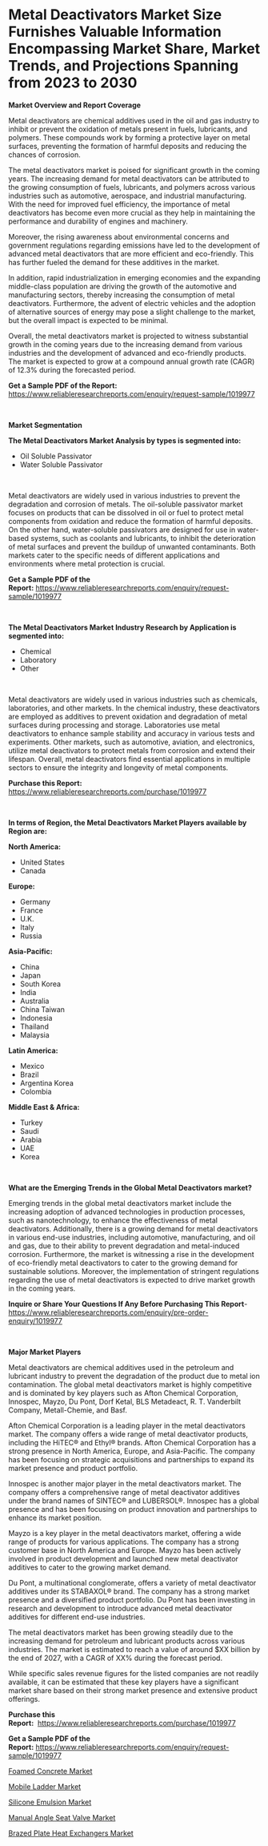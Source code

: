 <p><h1>Metal Deactivators Market Size Furnishes Valuable Information Encompassing Market Share, Market Trends, and Projections Spanning from 2023 to 2030</h1></p><p><strong>Market Overview and Report Coverage</strong></p>
<p><p>Metal deactivators are chemical additives used in the oil and gas industry to inhibit or prevent the oxidation of metals present in fuels, lubricants, and polymers. These compounds work by forming a protective layer on metal surfaces, preventing the formation of harmful deposits and reducing the chances of corrosion.</p><p>The metal deactivators market is poised for significant growth in the coming years. The increasing demand for metal deactivators can be attributed to the growing consumption of fuels, lubricants, and polymers across various industries such as automotive, aerospace, and industrial manufacturing. With the need for improved fuel efficiency, the importance of metal deactivators has become even more crucial as they help in maintaining the performance and durability of engines and machinery.</p><p>Moreover, the rising awareness about environmental concerns and government regulations regarding emissions have led to the development of advanced metal deactivators that are more efficient and eco-friendly. This has further fueled the demand for these additives in the market.</p><p>In addition, rapid industrialization in emerging economies and the expanding middle-class population are driving the growth of the automotive and manufacturing sectors, thereby increasing the consumption of metal deactivators. Furthermore, the advent of electric vehicles and the adoption of alternative sources of energy may pose a slight challenge to the market, but the overall impact is expected to be minimal.</p><p>Overall, the metal deactivators market is projected to witness substantial growth in the coming years due to the increasing demand from various industries and the development of advanced and eco-friendly products. The market is expected to grow at a compound annual growth rate (CAGR) of 12.3% during the forecasted period.</p></p>
<p><strong>Get a Sample PDF of the Report:</strong> <a href="https://www.reliableresearchreports.com/enquiry/request-sample/1019977">https://www.reliableresearchreports.com/enquiry/request-sample/1019977</a></p>
<p>&nbsp;</p>
<p><strong>Market Segmentation</strong></p>
<p><strong>The Metal Deactivators Market Analysis by types is segmented into:</strong></p>
<p><ul><li>Oil Soluble Passivator</li><li>Water Soluble Passivator</li></ul></p>
<p>&nbsp;</p>
<p><p>Metal deactivators are widely used in various industries to prevent the degradation and corrosion of metals. The oil-soluble passivator market focuses on products that can be dissolved in oil or fuel to protect metal components from oxidation and reduce the formation of harmful deposits. On the other hand, water-soluble passivators are designed for use in water-based systems, such as coolants and lubricants, to inhibit the deterioration of metal surfaces and prevent the buildup of unwanted contaminants. Both markets cater to the specific needs of different applications and environments where metal protection is crucial.</p></p>
<p><strong>Get a Sample PDF of the Report:</strong>&nbsp;<a href="https://www.reliableresearchreports.com/enquiry/request-sample/1019977">https://www.reliableresearchreports.com/enquiry/request-sample/1019977</a></p>
<p>&nbsp;</p>
<p><strong>The Metal Deactivators Market Industry Research by Application is segmented into:</strong></p>
<p><ul><li>Chemical</li><li>Laboratory</li><li>Other</li></ul></p>
<p>&nbsp;</p>
<p><p>Metal deactivators are widely used in various industries such as chemicals, laboratories, and other markets. In the chemical industry, these deactivators are employed as additives to prevent oxidation and degradation of metal surfaces during processing and storage. Laboratories use metal deactivators to enhance sample stability and accuracy in various tests and experiments. Other markets, such as automotive, aviation, and electronics, utilize metal deactivators to protect metals from corrosion and extend their lifespan. Overall, metal deactivators find essential applications in multiple sectors to ensure the integrity and longevity of metal components.</p></p>
<p><strong>Purchase this Report:</strong>&nbsp; <a href="https://www.reliableresearchreports.com/purchase/1019977">https://www.reliableresearchreports.com/purchase/1019977</a></p>
<p>&nbsp;</p>
<p><strong>In terms of Region, the Metal Deactivators Market Players available by Region are:</strong></p>
<p>
    <p> <strong> North America: </strong>
        <ul>
            <li>United States</li>
            <li>Canada</li>
        </ul>
        </p> 
    <p> <strong> Europe: </strong>
        <ul>
            <li>Germany</li>
            <li>France</li>
            <li>U.K.</li>
            <li>Italy</li>
            <li>Russia</li>
        </ul>
        </p> 
    <p> <strong> Asia-Pacific: </strong>
        <ul>
            <li>China</li>
            <li>Japan</li>
            <li>South Korea</li>
            <li>India</li>
            <li>Australia</li>
            <li>China Taiwan</li>
            <li>Indonesia</li>
            <li>Thailand</li>
            <li>Malaysia</li>
        </ul>
        </p> 
    <p> <strong> Latin America: </strong>
        <ul>
            <li>Mexico</li>
            <li>Brazil</li>
            <li>Argentina Korea</li>
            <li>Colombia</li>
        </ul>
        </p> 
    <p> <strong> Middle East & Africa: </strong>
        <ul>
            <li>Turkey</li>
            <li>Saudi</li>
            <li>Arabia</li>
            <li>UAE</li>
            <li>Korea</li>
        </ul>
    </p>
    </p>
<p>&nbsp;</p>
<p><strong>What are the Emerging Trends in the Global Metal Deactivators market?</strong></p>
<p><p>Emerging trends in the global metal deactivators market include the increasing adoption of advanced technologies in production processes, such as nanotechnology, to enhance the effectiveness of metal deactivators. Additionally, there is a growing demand for metal deactivators in various end-use industries, including automotive, manufacturing, and oil and gas, due to their ability to prevent degradation and metal-induced corrosion. Furthermore, the market is witnessing a rise in the development of eco-friendly metal deactivators to cater to the growing demand for sustainable solutions. Moreover, the implementation of stringent regulations regarding the use of metal deactivators is expected to drive market growth in the coming years.</p></p>
<p><strong>Inquire or Share Your Questions If Any Before Purchasing This Report</strong>- <a href="https://www.reliableresearchreports.com/enquiry/pre-order-enquiry/1019977">https://www.reliableresearchreports.com/enquiry/pre-order-enquiry/1019977</a></p>
<p>&nbsp;</p>
<p><strong>Major Market Players</strong></p>
<p><p>Metal deactivators are chemical additives used in the petroleum and lubricant industry to prevent the degradation of the product due to metal ion contamination. The global metal deactivators market is highly competitive and is dominated by key players such as Afton Chemical Corporation, Innospec, Mayzo, Du Pont, Dorf Ketal, BLS Metadeact, R. T. Vanderbilt Company, Metall-Chemie, and Basf.</p><p>Afton Chemical Corporation is a leading player in the metal deactivators market. The company offers a wide range of metal deactivator products, including the HiTEC® and Ethyl® brands. Afton Chemical Corporation has a strong presence in North America, Europe, and Asia-Pacific. The company has been focusing on strategic acquisitions and partnerships to expand its market presence and product portfolio. </p><p>Innospec is another major player in the metal deactivators market. The company offers a comprehensive range of metal deactivator additives under the brand names of SINTEC® and LUBERSOL®. Innospec has a global presence and has been focusing on product innovation and partnerships to enhance its market position.</p><p>Mayzo is a key player in the metal deactivators market, offering a wide range of products for various applications. The company has a strong customer base in North America and Europe. Mayzo has been actively involved in product development and launched new metal deactivator additives to cater to the growing market demand.</p><p>Du Pont, a multinational conglomerate, offers a variety of metal deactivator additives under its STABAXOL® brand. The company has a strong market presence and a diversified product portfolio. Du Pont has been investing in research and development to introduce advanced metal deactivator additives for different end-use industries.</p><p>The metal deactivators market has been growing steadily due to the increasing demand for petroleum and lubricant products across various industries. The market is estimated to reach a value of around $XX billion by the end of 2027, with a CAGR of XX% during the forecast period.</p><p>While specific sales revenue figures for the listed companies are not readily available, it can be estimated that these key players have a significant market share based on their strong market presence and extensive product offerings.</p></p>
<p><strong>Purchase this Report:</strong>&nbsp;&nbsp;<a href="https://www.reliableresearchreports.com/purchase/1019977">https://www.reliableresearchreports.com/purchase/1019977</a></p>
<p></p>
<p><strong>Get a Sample PDF of the Report:</strong>&nbsp;<a href="https://www.reliableresearchreports.com/enquiry/request-sample/1019977">https://www.reliableresearchreports.com/enquiry/request-sample/1019977</a></p>
<p><p><a href="https://github.com/Chiragrp23/Market-Research-Report-List-1/blob/main/foamed-concrete-market.md">Foamed Concrete Market</a></p><p><a href="https://medium.com/@ginawindler1965/decoding-mobile-ladder-market-metrics-market-share-trends-and-growth-patterns-03e30eb88bcd">Mobile Ladder Market</a></p><p><a href="https://github.com/Chiragrp22/Market-Research-Report-List-1/blob/main/silicone-emulsion-market.md">Silicone Emulsion Market</a></p><p><a href="https://medium.com/@emmyrolfson8689/manual-angle-seat-valve-market-report-reveals-the-latest-trends-and-growth-opportunities-of-this-b549d97ce0c9">Manual Angle Seat Valve Market</a></p><p><a href="https://medium.com/@ameliahaleyi77567/brazed-plate-heat-exchangers-market-trends-and-market-analysis-forecasted-for-period-2023-2030-bcdda140a4dd">Brazed Plate Heat Exchangers Market</a></p></p>